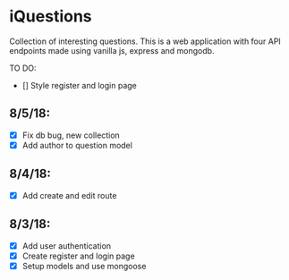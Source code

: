# iQuestions

Collection of interesting questions.
This is a web application with four API endpoints made using vanilla js, express and mongodb.

TO DO:

- [] Style register and login page

## 8/5/18:

- [x] Fix db bug, new collection
- [x] Add author to question model

## 8/4/18:

- [x] Add create and edit route

## 8/3/18:

- [x] Add user authentication
- [x] Create register and login page
- [x] Setup models and use mongoose
